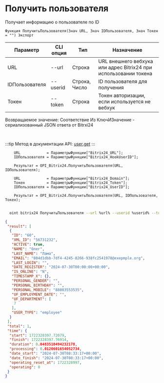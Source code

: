 ﻿---
sidebar_position: 2
---

# Получить пользователя
 Получает информацию о пользователе по ID



`Функция ПолучитьПользователя(Знач URL, Знач IDПользователя, Знач Токен = "") Экспорт`

  | Параметр | CLI опция | Тип | Назначение |
  |-|-|-|-|
  | URL | --url | Строка | URL внешнего вебхука или адрес Bitrix24 при использовании токена |
  | IDПользователя | --userid | Строка, Число | ID пользователя для получения |
  | Токен | --token | Строка | Токен авторизации, если используется не вебхук |

  
  Возвращаемое значение:   Соответствие Из КлючИЗначение - сериализованный JSON ответа от Bitrxi24

<br/>

:::tip
Метод в документации API: [user.get](https://dev.1c-bitrix.ru/rest_help/users/user_get.php)
:::
<br/>


```bsl title="Пример кода"
    URL            = ПараметрыФункции["Bitrix24_URL"];
    IDПользователя = ПараметрыФункции["Bitrix24_HookUserID"];

    Результат = OPI_Bitrix24.ПолучитьПользователя(URL, IDПользователя);

    URL            = ПараметрыФункции["Bitrix24_Domain"];
    Токен          = ПараметрыФункции["Bitrix24_Token"];
    IDПользователя = ПараметрыФункции["Bitrix24_UserID"];

    Результат = OPI_Bitrix24.ПолучитьПользователя(URL, IDПользователя, Токен);
```



```sh title="Пример команды CLI"
    
  oint bitrix24 ПолучитьПользователя --url %url% --userid %userid% --token %token%

```

```json title="Результат"
{
 "result": [
  {
   "ID": "60",
   "XML_ID": "56731232",
   "ACTIVE": true,
   "NAME": "Олег",
   "LAST_NAME": "Лама",
   "EMAIL": "804d1dbb-7df4-4245-8266-938fc2541978@exepmple.org",
   "LAST_LOGIN": "",
   "DATE_REGISTER": "2024-07-30T00:00:00+00:00",
   "IS_ONLINE": "N",
   "TIMESTAMP_X": {},
   "PERSONAL_GENDER": "",
   "PERSONAL_BIRTHDAY": "",
   "PERSONAL_MOBILE": "88003553535",
   "UF_EMPLOYMENT_DATE": "",
   "UF_DEPARTMENT": [
    7
   ],
   "USER_TYPE": "employee"
  }
 ],
 "total": 1,
 "time": {
  "start": 1722328397.72079,
  "finish": 1722328397.76914,
  "duration": 0.0483510494232178,
  "processing": 0.0120601654052734,
  "date_start": "2024-07-30T08:33:17+00:00",
  "date_finish": "2024-07-30T08:33:17+00:00",
  "operating_reset_at": 1722328997,
  "operating": 0
 }
}
```
